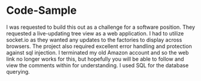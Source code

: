 # Code-Sample
I was requested to build this out as a challenge for a software position.
They requested a live-updating tree view as a web application.
I had to utilize socket.io as they wanted any updates to the factories to display across browsers.
The project also required excellent error handling and protection against sql injection.
I terminated my old Amazon account and so the web link no longer works for this, but hopefully you will be able to follow and view the comments within 
for understanding.
I used SQL for the database querying.

